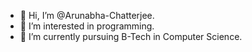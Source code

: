 - 👋 Hi, I’m @Arunabha-Chatterjee.
- 👀 I’m interested in programming.
- 🌱 I’m currently pursuing B-Tech in Computer Science.

<!---
Arunabha-Chatterjee/Arunabha-Chatterjee is a ✨ special ✨ repository because its `README.md` (this file) appears on your GitHub profile.
You can click the Preview link to take a look at your changes.
--->
